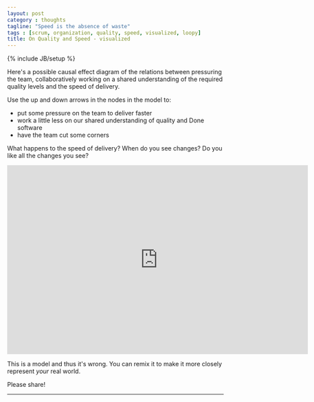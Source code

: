 ```yaml
---
layout: post
category : thoughts
tagline: "Speed is the absence of waste"
tags : [scrum, organization, quality, speed, visualized, loopy]
title: On Quality and Speed - visualized
---
```


{% include JB/setup %}

Here's a possible causal effect diagram
of the relations between pressuring the team,
collaboratively working on 
a shared understanding of the required quality levels
and the speed of delivery.

Use the up and down arrows in the nodes in the model to:

 * put some pressure on the team to deliver faster
 * work a little less on our shared understanding of quality and Done software
 * have the team cut some corners

What happens to the speed of delivery? When do you see changes? 
Do you like all the changes you see?


<iframe width="700" height="440" frameborder="0" src="http://ncase.me/loopy/v1/?embed=1&data=[[[3,257,87,0.5,%22Collaborate%2520on%2520Quality%22,3],[4,505,94,0.16,%22Feel%2520pressure%2520to%2520deliver%2520fast%22,1],[7,-16,202,0.83,%22Clear%2520D.o.D.%22,4],[8,187,415,0.16,%22Partially%2520Done%2520Work%22,0],[9,-10,547,0.16,%22Extra%2520Capabilities%22,0],[10,589,607,0.83,%22Team%2520Speed%22,3],[11,238,614,0.16,%22Waste%22,0],[13,628,315,0.83,%22Fast%2520Delivery%22,3],[14,389,316,0.16,%22Cut%2520corners%22,2],[17,753,96,0.5,%22Pressure%2520Team%22,2]],[[3,7,-22,1,0],[7,9,-28,-1,0],[7,8,11,-1,0],[9,11,-25,1,0],[8,11,-5,1,0],[11,10,30,-1,0],[10,13,-65,1,0],[14,8,24,1,0],[13,4,-42,-1,0],[14,3,-13,-1,0],[4,14,-23,1,0],[14,10,-8,1,0],[11,10,-47,-1,0],[17,4,12,1,0]],[],17%5D"></iframe>

This is a model and thus it's wrong.
You can remix it to make it more closely represent *your* real world.

Please share!

---

 [loopy]: http://ncase.me/loopy/